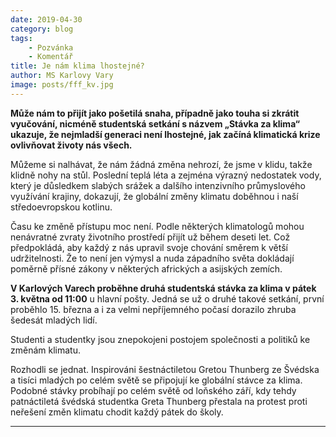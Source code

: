 ```yaml
---
date: 2019-04-30
category: blog
tags:
    - Pozvánka
    - Komentář
title: Je nám klima lhostejné?
author: MS Karlovy Vary
image: posts/fff_kv.jpg
---
```

**Může nám to přijít jako pošetilá snaha, případně jako touha si zkrátit vyučování, nicméně studentská setkání s názvem „Stávka za klima“ ukazuje, že nejmladší generaci není lhostejné, jak začíná klimatická krize ovlivňovat životy nás všech.**

  

Můžeme si nalhávat, že nám žádná změna nehrozí, že jsme v klidu, takže klidně nohy na stůl. Poslední teplá léta a zejména výrazný nedostatek vody, který je důsledkem slabých srážek a dalšího intenzivního průmyslového využívání krajiny, dokazují, že globální změny klimatu doběhnou i naší středoevropskou kotlinu.

  

Času ke změně přístupu moc není. Podle některých klimatologů mohou nenávratné zvraty životního prostředí přijít už během deseti let. Což předpokládá, aby každý z nás upravil svoje chování směrem k větší udržitelnosti. Že to není jen výmysl a nuda západního světa dokládají poměrně přísné zákony v některých afrických a asijských zemích.

  

**V Karlových Varech proběhne druhá studentská stávka za klima v pátek 3. května od 11:00** u hlavní pošty. Jedná se už o druhé takové setkání, první proběhlo 15. března a i za velmi nepříjemného počasí dorazilo zhruba šedesát mladých lidí.

  

Studenti a studentky jsou znepokojeni postojem společnosti a politiků ke změnám klimatu.

Rozhodli se jednat. Inspirováni šestnáctiletou Gretou Thunberg ze Švédska a tisíci mladých po celém světě se připojují ke globální stávce za klima. Podobné stávky probíhají po celém světě od loňského září, kdy tehdy patnáctiletá švédská studentka Greta Thunberg přestala na protest proti neřešení změn klimatu chodit každý pátek do školy.
- - -
